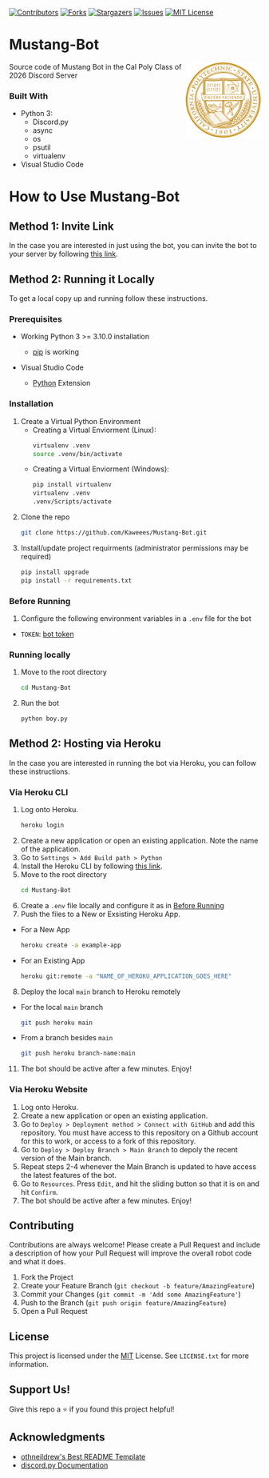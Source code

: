 [![Contributors][contributors-shield]][contributors-url]
[![Forks][forks-shield]][forks-url]
[![Stargazers][stars-shield]][stars-url]
[![Issues][issues-shield]][issues-url]
[![MIT License][license-shield]][license-url]

# Mustang-Bot

<!-- PROJECT LOGO -->
[<img src="assets/img/Cal-Poly-University-Seal.png" align="right" width="150">](https://github.com/Kaweees/Mustang-Bot)

Source code of Mustang Bot in the Cal Poly Class of 2026 Discord Server

<!-- BUILT WITH -->
### Built With

- Python 3:
  - Discord.py
  - async
  - os
  - psutil
  - virtualenv
- Visual Studio Code

# How to Use Mustang-Bot

## Method 1: Invite Link
In the case you are interested in just using the bot, you can invite the bot to your server by following [this link](https://discord.com/oauth2/authorize?client_id=957743101995274280&permissions=8&scope=bot).

## Method 2: Running it Locally

To get a local copy up and running follow these instructions.

### Prerequisites

- Working Python 3 >= 3.10.0 installation
  - [pip](https://appuals.com/fix-pip-is-not-recognized-as-an-internal-or-external-command/) is working

- Visual Studio Code
  - [Python](https://marketplace.visualstudio.com/items?itemName=ms-python.python) Extension


### Installation

1. Create a Virtual Python Environment
    - Creating a Virtual Enviorment (Linux):
      ```sh
      virtualenv .venv
      source .venv/bin/activate
      ```
    - Creating a Virtual Enviorment (Windows):
      ```sh
      pip install virtualenv
      virtualenv .venv
      .venv/Scripts/activate
      ```
2. Clone the repo
    ```sh
    git clone https://github.com/Kaweees/Mustang-Bot.git
    ```
3. Install/update project requirments (administrator permissions may be required)
    ```sh
    pip install upgrade
    pip install -r requirements.txt
    ```

### Before Running
1. Configure the following environment variables in a `.env` file for the bot
  - `TOKEN`: [bot token](https://discordpy.readthedocs.io/en/stable/discord.html)

### Running locally
1. Move to the root directory
    ```sh
    cd Mustang-Bot
    ```

2. Run the bot
    ```sh
    python boy.py
    ````

## Method 2: Hosting via Heroku

In the case you are interested in running the bot via Heroku, you can follow these instructions.

### Via Heroku CLI
1. Log onto Heroku.
    ```sh
    heroku login
    ```
2. Create a new application or open an existing application. Note the name of the application.
3. Go to `Settings > Add Build path > Python`
4. Install the Heroku CLI by following [this link](https://devcenter.heroku.com/articles/heroku-cli).
5. Move to the root directory
    ```sh
    cd Mustang-Bot
    ```
6. Create a `.env` file locally and configure it as in [Before Running](###Before-Running)
7. Push the files to a New or Exsisting Heroku App.
  - For a New App
    ```sh
    heroku create -a example-app
    ```
  - For an Existing App
    ```sh
    heroku git:remote -a "NAME_OF_HEROKU_APPLICATION_GOES_HERE"
    ```
8. Deploy the local `main` branch to Heroku remotely
  - For the local `main` branch
    ```sh
    git push heroku main
    ```
  - From a branch besides `main`
    ```sh
    git push heroku branch-name:main
    ```
11. The bot should be active after a few minutes. Enjoy!

### Via Heroku Website
1. Log onto Heroku.
2. Create a new application or open an existing application.
3. Go to `Deploy > Deployment method > Connect with GitHub` and add this repository. You must have access to this repository on a Github account for this to work, or access to a fork of this repository.
4. Go to `Deploy > Deploy Branch > Main Branch` to depoly the recent version of the Main branch.
5. Repeat steps 2-4 whenever the Main Branch is updated to have access the latest features of the bot.
6. Go to `Resources`. Press `Edit`, and hit the sliding button so that it is on and hit `Confirm`.
7. The bot should be active after a few minutes. Enjoy!

<!-- CONTRIBUTING -->
## Contributing

Contributions are always welcome! Please create a Pull Request and include a description of how your Pull Request will improve the overall robot code and what it does.

1. Fork the Project
2. Create your Feature Branch (`git checkout -b feature/AmazingFeature`)
3. Commit your Changes (`git commit -m 'Add some AmazingFeature'`)
4. Push to the Branch (`git push origin feature/AmazingFeature`)
5. Open a Pull Request

<!-- LICENSE -->
## License

This project is licensed under the [MIT](https://opensource.org/licenses/MIT) License. See `LICENSE.txt` for more information.

<!-- SUPPORT US -->
## Support Us!

Give this repo a ⭐️ if you found this project helpful!

## Acknowledgments

- [othneildrew's Best README Template](https://github.com/othneildrew/Best-README-Template)
- [discord.py Documentation](https://discordpy.readthedocs.io/en/stable/)

<!-- MARKDOWN LINKS & IMAGES -->
[contributors-shield]: https://img.shields.io/github/contributors/Kaweees/Mustang-Bot.svg?style=for-the-badge
[contributors-url]: https://github.com/Kaweees/Mustang-Bot/graphs/contributors
[forks-shield]: https://img.shields.io/github/forks/Kaweees/Mustang-Bot.svg?style=for-the-badge
[forks-url]: https://github.com/Kaweees/Mustang-Bot/network/members
[stars-shield]: https://img.shields.io/github/stars/Kaweees/Mustang-Bot.svg?style=for-the-badge
[stars-url]: https://github.com/Kaweees/Mustang-Bot/stargazers
[issues-shield]: https://img.shields.io/github/issues/Kaweees/Mustang-Bot.svg?style=for-the-badge
[issues-url]: https://github.com/Kaweees/Mustang-Bot/issues
[license-shield]: https://img.shields.io/github/license/Kaweees/Mustang-Bot.svg?style=for-the-badge
[license-url]: https://github.com/Kaweees/Mustang-Bot/blob/master/LICENSE.txt
